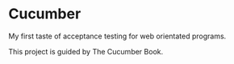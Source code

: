 Cucumber
===
My first taste of acceptance testing for web orientated programs. 

This project is guided by The Cucumber Book.